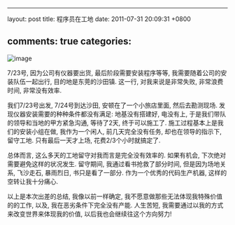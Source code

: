 
---
layout: post
title: 程序员在工地
date: 2011-07-31 20:09:31 +0800

comments: true
categories: 
---

![image](http://i2.sinaimg.cn/dy/c/p/2008-03-24/U2414P1T1D15213484F21DT20080324144305.jpg)

7/23号, 因为公司有仪器要出货, 最后阶段需要安装程序等等,
我需要随着公司的安装队伍一起出行, 目的地是东莞的沙田镇. 这一行,
对我来说是非常失败, 非常浪费时间, 非常没有效率.

我们7/23号出发, 7/24号到达沙田, 安顿在了一个小旅店里面, 然后去勘测现场.
发现仪器安装需要的种种条件都没有满足: 地基没有搭建好, 电没有上,
于是我们带队的领导和当地的甲方紧急沟通, 等待了2天, 终于可以施工了.
施工过程基本上是我们的安装小组在做, 我作为一个闲人, 前几天完全没有任务,
却也在领导的指示下, 留守工地. 只有最后一天才上场, 花费2/3个小时就搞定了.

总体而言, 这么多天的工地留守对我而言是完全没有效率的. 如果有机会,
下次绝对需要避免这样的状况发生. 留守期间, 我通过看书抢救了部分时间,
但是因为场地关系, 飞沙走石, 暴雨烈日, 书只是看了一部分.
作为一个优秀的代码生产机器, 这样的空转让我十分痛心.

以上是本次出差的总结, 我像以前一样确定,
我不愿意做那些无法体现我特殊价值的的工作, 以及,
我在恶劣条件下完全没有产能. 人生苦短,
我需要通过以我的方式来改变世界来体现我的价值,
以后我也会继续往这个方向努力!
